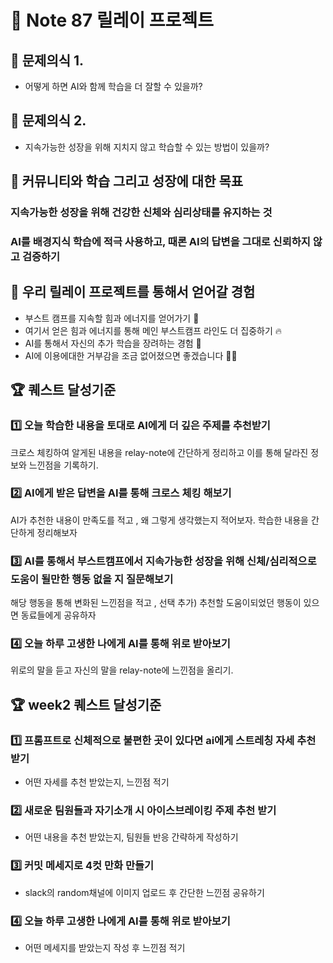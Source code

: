 # 🤝 Note 87 릴레이 프로젝트

## 🤔 문제의식 1.

- 어떻게 하면 AI와 함께 학습을 더 잘할 수 있을까?

## 🤔 문제의식 2.

- 지속가능한 성장을 위해 지치지 않고 학습할 수 있는 방법이 있을까?

## 🎯 커뮤니티와 학습 그리고 성장에 대한 목표

### 지속가능한 성장을 위해 건강한 신체와 심리상태를 유지하는 것

### AI를 배경지식 학습에 적극 사용하고, 때론 AI의 답변을 그대로 신뢰하지 않고 검증하기

## 🎁 우리 릴레이 프로젝트를 통해서 얻어갈 경험

- 부스트 캠프를 지속할 힘과 에너지를 얻어가기 🙂
- 여기서 얻은 힘과 에너지를 통해 메인 부스트캠프 라인도 더 집중하기 🔥
- AI를 통해서 자신의 추가 학습을 장려하는 경험 📖
- AI에 이용에대한 거부감을 조금 없어졌으면 좋겠습니다 🙌🏻

## 🏆 퀘스트 달성기준

### 1️⃣ 오늘 학습한 내용을 토대로 AI에게 더 깊은 주제를 추천받기

크로스 체킹하여 알게된 내용을 relay-note에 간단하게 정리하고 이를 통해 달라진 정보와 느낀점을 기록하기.

### 2️⃣ AI에게 받은 답변을 AI를 통해 크로스 체킹 해보기

AI가 추천한 내용이 만족도를 적고 , 왜 그렇게 생각했는지 적어보자.
학습한 내용을 간단하게 정리해보자

### 3️⃣ AI를 통해서 부스트캠프에서 지속가능한 성장을 위해 신체/심리적으로 도움이 될만한 행동 없을 지 질문해보기

해당 행동을 통해 변화된 느낀점을 적고 ,
선택 추가) 추천할 도움이되었던 행동이 있으면 동료들에게 공유하자

### 4️⃣ 오늘 하루 고생한 나에게 AI를 통해 위로 받아보기

위로의 말을 듣고 자신의 말을 relay-note에 느낀점을 올리기.

## 🏆 week2 퀘스트 달성기준

### 1️⃣ 프롬프트로 신체적으로 불편한 곳이 있다면 ai에게 스트레칭 자세 추천 받기

- 어떤 자세를 추천 받았는지, 느낀점 적기

### 2️⃣ 새로운 팀원들과 자기소개 시 아이스브레이킹 주제 추천 받기

- 어떤 내용을 추천 받았는지, 팀원들 반응 간략하게 작성하기

### 3️⃣ 커밋 메세지로 4컷 만화 만들기

- slack의 random채널에 이미지 업로드 후 간단한 느낀점 공유하기

### 4️⃣ 오늘 하루 고생한 나에게 AI를 통해 위로 받아보기

- 어떤 메세지를 받았는지 작성 후 느낀점 적기

